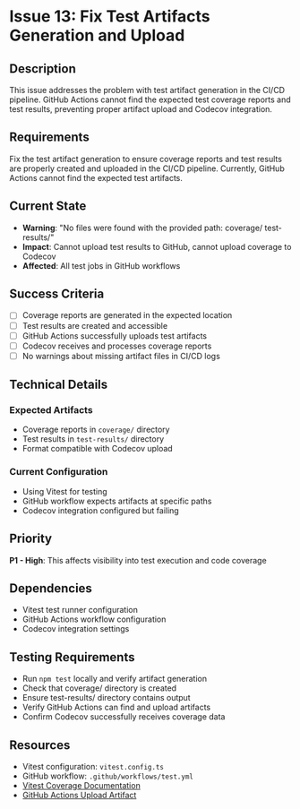 # Issue 13: Fix Test Artifacts Generation and Upload

## Description
This issue addresses the problem with test artifact generation in the CI/CD pipeline. GitHub Actions cannot find the expected test coverage reports and test results, preventing proper artifact upload and Codecov integration.

## Requirements
Fix the test artifact generation to ensure coverage reports and test results are properly created and uploaded in the CI/CD pipeline. Currently, GitHub Actions cannot find the expected test artifacts.

## Current State
- **Warning**: "No files were found with the provided path: coverage/ test-results/"
- **Impact**: Cannot upload test results to GitHub, cannot upload coverage to Codecov
- **Affected**: All test jobs in GitHub workflows

## Success Criteria
- [ ] Coverage reports are generated in the expected location
- [ ] Test results are created and accessible
- [ ] GitHub Actions successfully uploads test artifacts
- [ ] Codecov receives and processes coverage reports
- [ ] No warnings about missing artifact files in CI/CD logs

## Technical Details
### Expected Artifacts
- Coverage reports in `coverage/` directory
- Test results in `test-results/` directory
- Format compatible with Codecov upload

### Current Configuration
- Using Vitest for testing
- GitHub workflow expects artifacts at specific paths
- Codecov integration configured but failing

## Priority
**P1 - High**: This affects visibility into test execution and code coverage

## Dependencies
- Vitest test runner configuration
- GitHub Actions workflow configuration
- Codecov integration settings

## Testing Requirements
- Run `npm test` locally and verify artifact generation
- Check that coverage/ directory is created
- Ensure test-results/ directory contains output
- Verify GitHub Actions can find and upload artifacts
- Confirm Codecov successfully receives coverage data

## Resources
- Vitest configuration: `vitest.config.ts`
- GitHub workflow: `.github/workflows/test.yml`
- [Vitest Coverage Documentation](https://vitest.dev/guide/coverage.html)
- [GitHub Actions Upload Artifact](https://github.com/actions/upload-artifact)
